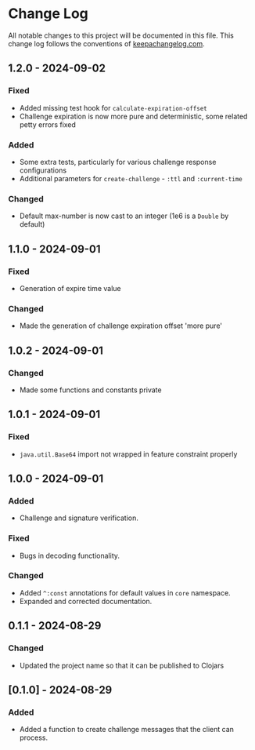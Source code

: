 # Change Log
All notable changes to this project will be documented in this file. This change log follows the conventions of [keepachangelog.com](http://keepachangelog.com/).

## 1.2.0 - 2024-09-02
### Fixed 
- Added missing test hook for `calculate-expiration-offset`
- Challenge expiration is now more pure and deterministic, some related petty errors fixed
### Added
- Some extra tests, particularly for various challenge response configurations
- Additional parameters for `create-challenge` - `:ttl` and `:current-time`
### Changed
- Default max-number is now cast to an integer (1e6 is a `Double` by default)

## 1.1.0 - 2024-09-01
### Fixed 
- Generation of expire time value

### Changed 
- Made the generation of challenge expiration offset 'more pure'

## 1.0.2 - 2024-09-01
### Changed
- Made some functions and constants private

## 1.0.1 - 2024-09-01
### Fixed 
- `java.util.Base64` import not wrapped in feature constraint properly

## 1.0.0 - 2024-09-01
### Added 
- Challenge and signature verification.

### Fixed
- Bugs in decoding functionality.

### Changed 
- Added `^:const` annotations for default values in `core` namespace.
- Expanded and corrected documentation.

## 0.1.1 - 2024-08-29
### Changed
- Updated the project name so that it can be published to Clojars

## [0.1.0] - 2024-08-29
### Added
- Added a function to create challenge messages that the client can process.
